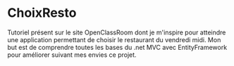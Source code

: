 # ChoixResto
Tutoriel présent sur le site OpenClassRoom dont je m'inspire pour atteindre une application permettant de choisir le restaurant du vendredi midi.
Mon but est de comprendre toutes les bases du .net MVC avec EntityFramework pour améliorer suivant mes envies ce projet.